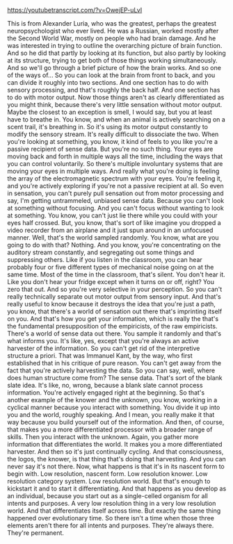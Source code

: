 https://youtubetranscript.com/?v=OwejEP-uLvI

 This is from Alexander Luria, who was the greatest, perhaps the greatest neuropsychologist who ever lived. He was a Russian, worked mostly after the Second World War, mostly on people who had brain damage. And he was interested in trying to outline the overarching picture of brain function. And so he did that partly by looking at its function, but also partly by looking at its structure, trying to get both of those things working simultaneously. And so we'll go through a brief picture of how the brain works. And so one of the ways of... So you can look at the brain from front to back, and you can divide it roughly into two sections. And one section has to do with sensory processing, and that's roughly the back half. And one section has to do with motor output. Now those things aren't as clearly differentiated as you might think, because there's very little sensation without motor output. Maybe the closest to an exception is smell, I would say, but you at least have to breathe in. You know, and when an animal is actively searching on a scent trail, it's breathing in. So it's using its motor output constantly to modify the sensory stream. It's really difficult to dissociate the two. When you're looking at something, you know, it kind of feels to you like you're a passive recipient of sense data. But you're no such thing. Your eyes are moving back and forth in multiple ways all the time, including the ways that you can control voluntarily. So there's multiple involuntary systems that are moving your eyes in multiple ways. And really what you're doing is feeling the array of the electromagnetic spectrum with your eyes. You're feeling it, and you're actively exploring if you're not a passive recipient at all. So even in sensation, you can't purely pull sensation out from motor processing and say, I'm getting untrammeled, unbiased sense data. Because you can't look at something without focusing. And you can't focus without wanting to look at something. You know, you can't just lie there while you could with your eyes half crossed. But, you know, that's sort of like imagine you dropped a video recorder from an airplane and it just spun around in an unfocused manner. Well, that's the world sampled randomly. You know, what are you going to do with that? Nothing. And you know, you're concentrating on the auditory stream constantly, and segregating out some things and suppressing others. Like if you listen in the classroom, you can hear probably four or five different types of mechanical noise going on at the same time. Most of the time in the classroom, that's silent. You don't hear it. Like you don't hear your fridge except when it turns on or off, right? You zero that out. And so you're very selective in your perception. So you can't really technically separate out motor output from sensory input. And that's really useful to know because it destroys the idea that you're just a path, you know, that there's a world of sensation out there that's imprinting itself on you. And that's how you get your information, which is really the that's the fundamental presupposition of the empiricists, of the raw empiricists. There's a world of sense data out there. You sample it randomly and that's what informs you. It's like, yes, except that you're always an active harvester of the information. So you can't get rid of the interpretive structure a priori. That was Immanuel Kant, by the way, who first established that in his critique of pure reason. You can't get away from the fact that you're actively harvesting the data. So you can say, well, where does human structure come from? The sense data. That's sort of the blank slate idea. It's like, no, wrong, because a blank slate cannot process information. You're actively engaged right at the beginning. So that's another example of the knower and the unknown, you know, working in a cyclical manner because you interact with something. You divide it up into you and the world, roughly speaking. And I mean, you really make it that way because you build yourself out of the information. And then, of course, that makes you a more differentiated processor with a broader range of skills. Then you interact with the unknown. Again, you gather more information that differentiates the world. It makes you a more differentiated harvester. And then so it's just continually cycling. And that consciousness, the logos, the knower, is that thing that's doing that harvesting. And you can never say it's not there. Now, what happens is that it's in its nascent form to begin with. Low resolution, nascent form. Low resolution knower. Low resolution category system. Low resolution world. But that's enough to kickstart it and to start it differentiating. And that happens as you develop as an individual, because you start out as a single-celled organism for all intents and purposes. A very low resolution thing in a very low resolution world. And that differentiates itself across time. But exactly the same thing happened over evolutionary time. So there isn't a time when those three elements aren't there for all intents and purposes. They're always there. They're permanent.